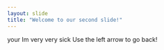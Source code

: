 ```yaml
---
layout: slide
title: "Welcome to our second slide!"
---
```

your Im very very sick
Use the left arrow to go back!
